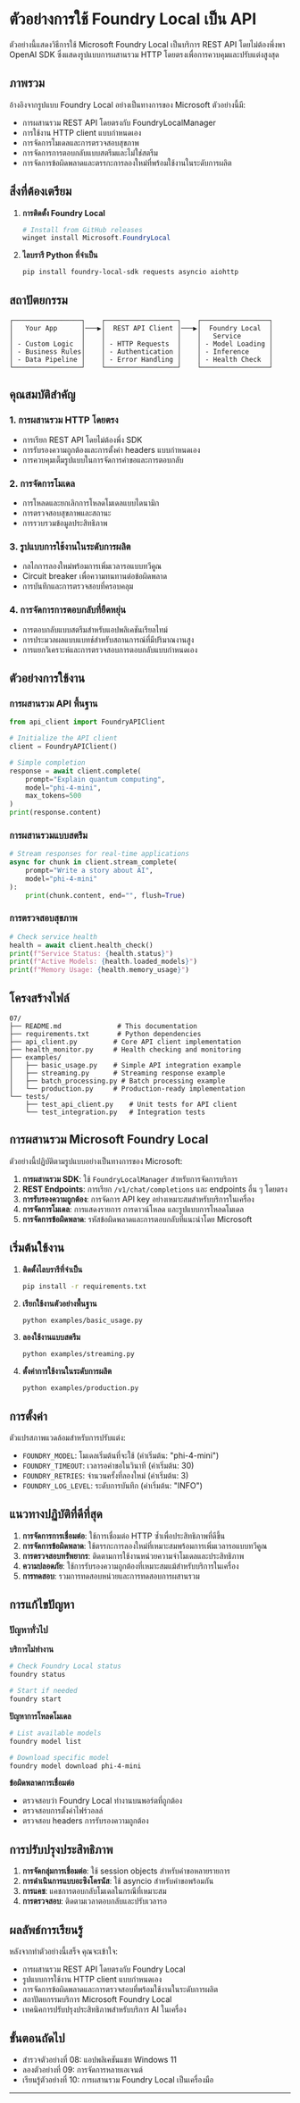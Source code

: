 <!--
CO_OP_TRANSLATOR_METADATA:
{
  "original_hash": "254150b7d7854ec87ffcd88824d98079",
  "translation_date": "2025-09-24T22:52:37+00:00",
  "source_file": "Module08/samples/07/README.md",
  "language_code": "th"
}
-->
# ตัวอย่างการใช้ Foundry Local เป็น API

ตัวอย่างนี้แสดงวิธีการใช้ Microsoft Foundry Local เป็นบริการ REST API โดยไม่ต้องพึ่งพา OpenAI SDK ซึ่งแสดงรูปแบบการผสานรวม HTTP โดยตรงเพื่อการควบคุมและปรับแต่งสูงสุด

## ภาพรวม

อ้างอิงจากรูปแบบ Foundry Local อย่างเป็นทางการของ Microsoft ตัวอย่างนี้มี:
- การผสานรวม REST API โดยตรงกับ FoundryLocalManager
- การใช้งาน HTTP client แบบกำหนดเอง
- การจัดการโมเดลและการตรวจสอบสุขภาพ
- การจัดการการตอบกลับแบบสตรีมและไม่ใช่สตรีม
- การจัดการข้อผิดพลาดและตรรกะการลองใหม่ที่พร้อมใช้งานในระดับการผลิต

## สิ่งที่ต้องเตรียม

1. **การติดตั้ง Foundry Local**
   ```powershell
   # Install from GitHub releases
   winget install Microsoft.FoundryLocal
   ```

2. **ไลบรารี Python ที่จำเป็น**
   ```bash
   pip install foundry-local-sdk requests asyncio aiohttp
   ```

## สถาปัตยกรรม

```
┌─────────────────┐    ┌──────────────────┐    ┌─────────────────┐
│   Your App      │───▶│  REST API Client │───▶│  Foundry Local  │
│                 │    │                  │    │   Service       │
│ - Custom Logic  │    │ - HTTP Requests  │    │ - Model Loading │
│ - Business Rules│    │ - Authentication │    │ - Inference     │
│ - Data Pipeline │    │ - Error Handling │    │ - Health Check  │
└─────────────────┘    └──────────────────┘    └─────────────────┘
```

## คุณสมบัติสำคัญ

### 1. **การผสานรวม HTTP โดยตรง**
- การเรียก REST API โดยไม่ต้องพึ่ง SDK
- การรับรองความถูกต้องและการตั้งค่า headers แบบกำหนดเอง
- การควบคุมเต็มรูปแบบในการจัดการคำขอและการตอบกลับ

### 2. **การจัดการโมเดล**
- การโหลดและยกเลิกการโหลดโมเดลแบบไดนามิก
- การตรวจสอบสุขภาพและสถานะ
- การรวบรวมข้อมูลประสิทธิภาพ

### 3. **รูปแบบการใช้งานในระดับการผลิต**
- กลไกการลองใหม่พร้อมการเพิ่มเวลารอแบบทวีคูณ
- Circuit breaker เพื่อความทนทานต่อข้อผิดพลาด
- การบันทึกและการตรวจสอบที่ครอบคลุม

### 4. **การจัดการการตอบกลับที่ยืดหยุ่น**
- การตอบกลับแบบสตรีมสำหรับแอปพลิเคชันเรียลไทม์
- การประมวลผลแบบแบทช์สำหรับสถานการณ์ที่มีปริมาณงานสูง
- การแยกวิเคราะห์และการตรวจสอบการตอบกลับแบบกำหนดเอง

## ตัวอย่างการใช้งาน

### การผสานรวม API พื้นฐาน
```python
from api_client import FoundryAPIClient

# Initialize the API client
client = FoundryAPIClient()

# Simple completion
response = await client.complete(
    prompt="Explain quantum computing",
    model="phi-4-mini",
    max_tokens=500
)
print(response.content)
```

### การผสานรวมแบบสตรีม
```python
# Stream responses for real-time applications
async for chunk in client.stream_complete(
    prompt="Write a story about AI",
    model="phi-4-mini"
):
    print(chunk.content, end="", flush=True)
```

### การตรวจสอบสุขภาพ
```python
# Check service health
health = await client.health_check()
print(f"Service Status: {health.status}")
print(f"Active Models: {health.loaded_models}")
print(f"Memory Usage: {health.memory_usage}")
```

## โครงสร้างไฟล์

```
07/
├── README.md              # This documentation
├── requirements.txt       # Python dependencies
├── api_client.py         # Core API client implementation
├── health_monitor.py     # Health checking and monitoring
├── examples/
│   ├── basic_usage.py    # Simple API integration example
│   ├── streaming.py      # Streaming response example
│   ├── batch_processing.py # Batch processing example
│   └── production.py     # Production-ready implementation
└── tests/
    ├── test_api_client.py    # Unit tests for API client
    └── test_integration.py   # Integration tests
```

## การผสานรวม Microsoft Foundry Local

ตัวอย่างนี้ปฏิบัติตามรูปแบบอย่างเป็นทางการของ Microsoft:

1. **การผสานรวม SDK**: ใช้ `FoundryLocalManager` สำหรับการจัดการบริการ
2. **REST Endpoints**: การเรียก `/v1/chat/completions` และ endpoints อื่น ๆ โดยตรง
3. **การรับรองความถูกต้อง**: การจัดการ API key อย่างเหมาะสมสำหรับบริการในเครื่อง
4. **การจัดการโมเดล**: การแสดงรายการ การดาวน์โหลด และรูปแบบการโหลดโมเดล
5. **การจัดการข้อผิดพลาด**: รหัสข้อผิดพลาดและการตอบกลับที่แนะนำโดย Microsoft

## เริ่มต้นใช้งาน

1. **ติดตั้งไลบรารีที่จำเป็น**
   ```bash
   pip install -r requirements.txt
   ```

2. **เรียกใช้งานตัวอย่างพื้นฐาน**
   ```bash
   python examples/basic_usage.py
   ```

3. **ลองใช้งานแบบสตรีม**
   ```bash
   python examples/streaming.py
   ```

4. **ตั้งค่าการใช้งานในระดับการผลิต**
   ```bash
   python examples/production.py
   ```

## การตั้งค่า

ตัวแปรสภาพแวดล้อมสำหรับการปรับแต่ง:
- `FOUNDRY_MODEL`: โมเดลเริ่มต้นที่จะใช้ (ค่าเริ่มต้น: "phi-4-mini")
- `FOUNDRY_TIMEOUT`: เวลารอคำขอในวินาที (ค่าเริ่มต้น: 30)
- `FOUNDRY_RETRIES`: จำนวนครั้งที่ลองใหม่ (ค่าเริ่มต้น: 3)
- `FOUNDRY_LOG_LEVEL`: ระดับการบันทึก (ค่าเริ่มต้น: "INFO")

## แนวทางปฏิบัติที่ดีที่สุด

1. **การจัดการการเชื่อมต่อ**: ใช้การเชื่อมต่อ HTTP ซ้ำเพื่อประสิทธิภาพที่ดีขึ้น
2. **การจัดการข้อผิดพลาด**: ใช้ตรรกะการลองใหม่ที่เหมาะสมพร้อมการเพิ่มเวลารอแบบทวีคูณ
3. **การตรวจสอบทรัพยากร**: ติดตามการใช้งานหน่วยความจำโมเดลและประสิทธิภาพ
4. **ความปลอดภัย**: ใช้การรับรองความถูกต้องที่เหมาะสมแม้สำหรับบริการในเครื่อง
5. **การทดสอบ**: รวมการทดสอบหน่วยและการทดสอบการผสานรวม

## การแก้ไขปัญหา

### ปัญหาทั่วไป

**บริการไม่ทำงาน**
```bash
# Check Foundry Local status
foundry status

# Start if needed
foundry start
```

**ปัญหาการโหลดโมเดล**
```bash
# List available models
foundry model list

# Download specific model
foundry model download phi-4-mini
```

**ข้อผิดพลาดการเชื่อมต่อ**
- ตรวจสอบว่า Foundry Local ทำงานบนพอร์ตที่ถูกต้อง
- ตรวจสอบการตั้งค่าไฟร์วอลล์
- ตรวจสอบ headers การรับรองความถูกต้อง

## การปรับปรุงประสิทธิภาพ

1. **การจัดกลุ่มการเชื่อมต่อ**: ใช้ session objects สำหรับคำขอหลายรายการ
2. **การดำเนินการแบบอะซิงโครนัส**: ใช้ asyncio สำหรับคำขอพร้อมกัน
3. **การแคช**: แคชการตอบกลับโมเดลในกรณีที่เหมาะสม
4. **การตรวจสอบ**: ติดตามเวลาตอบกลับและปรับเวลารอ

## ผลลัพธ์การเรียนรู้

หลังจากทำตัวอย่างนี้เสร็จ คุณจะเข้าใจ:
- การผสานรวม REST API โดยตรงกับ Foundry Local
- รูปแบบการใช้งาน HTTP client แบบกำหนดเอง
- การจัดการข้อผิดพลาดและการตรวจสอบที่พร้อมใช้งานในระดับการผลิต
- สถาปัตยกรรมบริการ Microsoft Foundry Local
- เทคนิคการปรับปรุงประสิทธิภาพสำหรับบริการ AI ในเครื่อง

## ขั้นตอนถัดไป

- สำรวจตัวอย่างที่ 08: แอปพลิเคชันแชท Windows 11
- ลองตัวอย่างที่ 09: การจัดการหลายเอเจนต์
- เรียนรู้ตัวอย่างที่ 10: การผสานรวม Foundry Local เป็นเครื่องมือ

---

